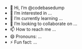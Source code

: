 - 👋 Hi, I’m @codebasedump
- 👀 I’m interested in ...
- 🌱 I’m currently learning ...
- 💞️ I’m looking to collaborate on ...
- 📫 How to reach me ...
- 😄 Pronouns: ...
- ⚡ Fun fact: ...

<!---
codebasedump/codebasedump is a ✨ special ✨ repository because its `README.md` (this file) appears on your GitHub profile.
You can click the Preview link to take a look at your changes.
--->
